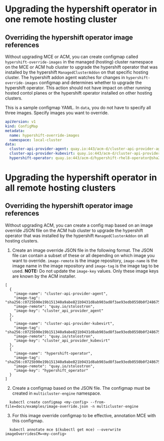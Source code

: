 # Upgrading the hypershift operator in one remote hosting cluster

## Overriding the hypershift operator image references

Without upgrading MCE or ACM, you can create configmap called `hypershift-override-images` in the managed (hosting) cluster namespace on the MCE or ACM hub cluster to upgrade the hypershift operator that was installed by the hypershift `ManagedClusterAddon` on that specific hosting cluster. The hypershift addon agent watches for changes in `hypershift-override-images` configmap and determines whether to upgrade the hypershift operator. This action should not have impact on other running hosted contol planes or the hypershift operator installed on other hosting clusters.

This is a sample configmap YAML. In `data`, you do not have to specify all three images. Specify images you want to override.

```YAML
apiVersion: v1
kind: ConfigMap
metadata:
  name: hypershift-override-images
  namespace: local-cluster
data:
  cluster-api-provider-agent: quay.io:443/acm-d/cluster-api-provider-agent-rhel8@sha256:b02c207a1fc77da4d5e33b5cadf5f79da445a6656f26004b186a7cadbf19a74d
  cluster-api-provider-kubevirt: quay.io:443/acm-d/cluster-api-provider-kubevirt-rhel8@sha256:b76fc28b739b24a3b367000c47b973220252f5e8cd01a0243e54ba9aab79d298
  hypershift-operator: quay.io:443/acm-d/hypershift-rhel8-operator@sha256:eedb58e7b9c4d9e49c6c53d1b5b97dfddcdffe839bbffd4fb950760715d24244
```

# Upgrading the hypershift operator in all remote hosting clusters

## Overriding the hypershift operator image references

Without upgrading ACM, you can create a config map based on an image override JSON file on the ACM hub cluster to upgrade the hypershift operator that was installed by the hypershift `ManagedClusterAddon` on all hosting clusters.

1. Create an image override JSON file in the following format. The JSON file can contain a subset of these or all depending on which image you want to override. `image-remote` is the image repository, `image-name` is the image name in the image repository and `image-tag` is the image tag to be used. **NOTE:** Do not update the `image-key` values. Only these image keys are known by the ACM installer.

```
[
  {
    "image-name": "cluster-api-provider-agent",
    "image-tag": "sha256:c0725b90e19b151340a9abe821b9431d8ab903ad8f3ae93edb0550b0f2486756",
    "image-remote": "quay.io/stolostron",
    "image-key": "cluster_api_provider_agent"
  },
  {
    "image-name": "cluster-api-provider-kubevirt",
    "image-tag": "sha256:c0725b90e19b151340a9abe821b9431d8ab903ad8f3ae93edb0550b0f2486756",
    "image-remote": "quay.io/stolostron",
    "image-key": "cluster_api_provider_kubevirt"
  },
  {
    "image-name": "hypershift-operator",
    "image-tag": "sha256:c0725b90e19b151340a9abe821b9431d8ab903ad8f3ae93edb0550b0f2486756",
    "image-remote": "quay.io/stolostron",
    "image-key": "hypershift_operator"
  }
]
```

2. Create a configmap based on the JSON file. The configmap must be created in `multicluster-engine` namespace.

```
  kubectl create configmap <my-config> --from-file=docs/examples/image-override.json -n multicluster-engine
```

3. For this image override configmap to be effective, annotation MCE with this configmap.

```
  kubectl annotate mce $(kubectl get mce) --overwrite imageOverridesCM=<my-config>
```